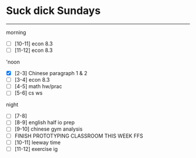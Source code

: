 # Suck dick Sundays
---
morning
- [ ] [10-11] econ 8.3
- [ ] [11-12] econ 8.3

'noon
- [x] [2-3] Chinese paragraph 1 & 2
- [ ] [3-4] econ 8.3
- [ ] [4-5] math hw/prac
- [ ] [5-6] cs ws

night
- [ ] [7-8] 
- [ ] [8-9] english half io prep
- [ ] [9-10] chinese gym analysis
- [ ] FINISH PROTOTYPING CLASSROOM THIS WEEK FFS
- [ ] [10-11] leeway time
- [ ] [11-12] exercise ig